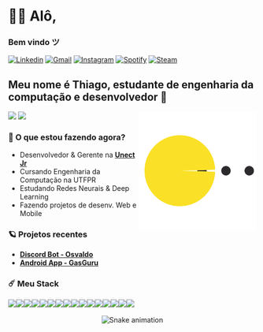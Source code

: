 # 👋🏻 Alô,
### Bem vindo ツ

[![Linkedin](https://img.shields.io/badge/-LinkedIn-blue?style=flat&logo=Linkedin&logoColor=white)](https://www.linkedin.com/in/thiagowaib/)
[![Gmail](https://img.shields.io/badge/-Gmail-c14438?style=flat&logo=Gmail&logoColor=white)](mailto:thiagowaib@gmail.com)
[![Instagram](https://img.shields.io/badge/-Instagram-7f38c1?style=flat&logo=Instagram&logoColor=white)](https://www.instagram.com/thiagowaib/)
[![Spotify](https://img.shields.io/badge/-Spotify-18ad0c?style=flat&logo=Spotify&logoColor=white)](https://open.spotify.com/user/ysosuh5rfp286to7ngkaalisz?si=c5f1b8d48b594dde)
[![Steam](https://img.shields.io/badge/-Steam-1a1a1a?style=flat&logo=Steam&logoColor=white)](https://steamcommunity.com/profiles/76561198081140542/)
## Meu nome é Thiago, estudante de engenharia da computação e desenvolvedor 🚀

<img src="https://raw.githubusercontent.com/Aniket965/Aniket965/master/pacman.svg?sanitize=true" width="47.50%" height="auto" align="right"/>
<img  width="47.50%" src="https://github-readme-stats.vercel.app/api?username=thiagowaib&show_icons=true&theme=aura&include_all_commits=true&count_private=true"/>
<img   width="47.50%" src="https://github-readme-stats.vercel.app/api/top-langs/?username=thiagowaib&layout=compact&theme=aura"/>


### 🌱 O que estou fazendo agora?
* Desenvolvedor & Gerente na **[Unect Jr](https://unect.com.br "Unect Jr")**
* Cursando Engenharia da Computação na UTFPR
* Estudando Redes Neurais & Deep Learning
* Fazendo projetos de desenv. Web e Mobile

### 🪐 Projetos recentes
* **[Discord Bot - Osvaldo](https://github.com/thiagowaib/osvaldo "Discord Bot - Osvaldo")**
* **[Android App - GasGuru](https://github.com/thiagowaib/gasguru "Android App - GasGuru")**

### ☄️ Meu Stack
<img src="https://cdn.jsdelivr.net/gh/devicons/devicon/icons/html5/html5-original.svg" width="6%"><img src="https://cdn.jsdelivr.net/gh/devicons/devicon/icons/css3/css3-original.svg" width="6%"/><img src="https://cdn.jsdelivr.net/gh/devicons/devicon/icons/javascript/javascript-original.svg" width="6%"/><img src="https://cdn.jsdelivr.net/gh/devicons/devicon/icons/nodejs/nodejs-original.svg" width="6%"/><img src="https://cdn.jsdelivr.net/gh/devicons/devicon/icons/react/react-original.svg" width="6%"/><img src="https://cdn.jsdelivr.net/gh/devicons/devicon/icons/yarn/yarn-original.svg" width="6%"/><img src="https://cdn.jsdelivr.net/gh/devicons/devicon/icons/c/c-original.svg" width="6%"/><img src="https://cdn.jsdelivr.net/gh/devicons/devicon/icons/python/python-original.svg" width="6%"/><img src="https://cdn.jsdelivr.net/gh/devicons/devicon/icons/tensorflow/tensorflow-original.svg"  width="6%"/><img src="https://cdn.jsdelivr.net/gh/devicons/devicon/icons/csharp/csharp-original.svg" width="6%"/><img src="https://cdn.jsdelivr.net/gh/devicons/devicon/icons/java/java-original.svg" width="6%"/><img src="https://cdn.jsdelivr.net/gh/devicons/devicon/icons/mongodb/mongodb-original.svg" width="6%"/><img src="https://cdn.jsdelivr.net/gh/devicons/devicon/icons/wordpress/wordpress-plain.svg" width="6%"/><img src="https://cdn.jsdelivr.net/gh/devicons/devicon/icons/git/git-original.svg" width="6%"/><img src="https://cdn.jsdelivr.net/gh/devicons/devicon/icons/unity/unity-original.svg" width="6%"/><img src="https://cdn.jsdelivr.net/gh/devicons/devicon/icons/vscode/vscode-original.svg" width="6%"/>

<div align="center">

![Snake animation](https://github.com/thiagowaib/thiagowaib/blob/output/github-contribution-grid-snake.svg)

</div>
